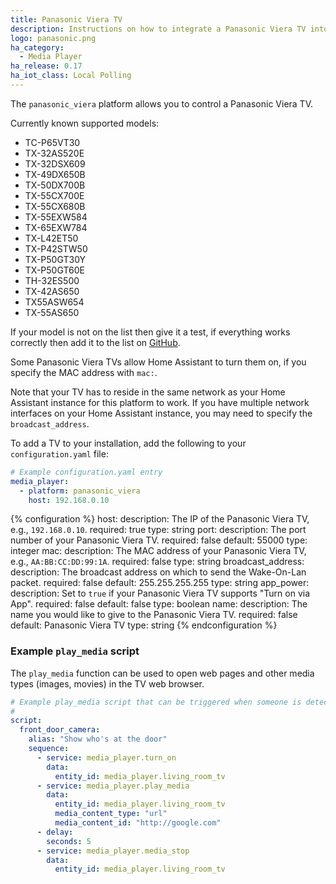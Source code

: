 ```yaml
---
title: Panasonic Viera TV
description: Instructions on how to integrate a Panasonic Viera TV into Home Assistant.
logo: panasonic.png
ha_category:
  - Media Player
ha_release: 0.17
ha_iot_class: Local Polling
---
```


The `panasonic_viera` platform allows you to control a Panasonic Viera TV.

Currently known supported models:

- TC-P65VT30
- TX-32AS520E
- TX-32DSX609
- TX-49DX650B
- TX-50DX700B
- TX-55CX700E
- TX-55CX680B
- TX-55EXW584
- TX-65EXW784
- TX-L42ET50
- TX-P42STW50
- TX-P50GT30Y
- TX-P50GT60E
- TH-32ES500
- TX-42AS650
- TX55ASW654
- TX-55AS650

If your model is not on the list then give it a test, if everything works correctly then add it to the list on [GitHub](https://github.com/home-assistant/home-assistant.io/blob/current/source/_integrations/panasonic_viera.markdown).

Some Panasonic Viera TVs allow Home Assistant to turn them on, if you specify the MAC address with `mac:`.

Note that your TV has to reside in the same network as your Home Assistant instance for this platform to work. If you have multiple network interfaces on your Home Assistant instance, you may need to specify the `broadcast_address`.

To add a TV to your installation, add the following to your `configuration.yaml` file:

```yaml
# Example configuration.yaml entry
media_player:
  - platform: panasonic_viera
    host: 192.168.0.10
```

{% configuration %}
host:
  description: The IP of the Panasonic Viera TV, e.g., `192.168.0.10`.
  required: true
  type: string
port:
  description: The port number of your Panasonic Viera TV.
  required: false
  default: 55000
  type: integer
mac:
  description: The MAC address of your Panasonic Viera TV, e.g., `AA:BB:CC:DD:99:1A`.
  required: false
  type: string
broadcast_address:
  description: The broadcast address on which to send the Wake-On-Lan packet.
  required: false
  default: 255.255.255.255
  type: string
app_power:
  description: Set to `true` if your Panasonic Viera TV supports "Turn on via App".
  required: false
  default: false
  type: boolean
name:
  description: The name you would like to give to the Panasonic Viera TV.
  required: false
  default: Panasonic Viera TV
  type: string
{% endconfiguration %}

### Example `play_media` script

The `play_media` function can be used to open web pages and other media types (images, movies) in the TV web browser.

```yaml
# Example play_media script that can be triggered when someone is detected at the door
#
script:
  front_door_camera:
    alias: "Show who's at the door"
    sequence:
      - service: media_player.turn_on
        data:
          entity_id: media_player.living_room_tv
      - service: media_player.play_media
        data:
          entity_id: media_player.living_room_tv
          media_content_type: "url"
          media_content_id: "http://google.com"
      - delay:
        seconds: 5
      - service: media_player.media_stop
        data:
          entity_id: media_player.living_room_tv
```

